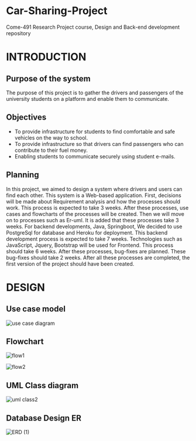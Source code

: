 # Car-Sharing-Project
Come-491 Research Project course, Design and Back-end development repository
# INTRODUCTION
## Purpose of the system
The purpose of this project is to gather the drivers and passengers of the university students on a platform and enable them to communicate.
## Objectives
-	To provide infrastructure for students to find comfortable and safe vehicles on the way to school.
-	To provide infrastructure so that drivers can find passengers who can contribute to their fuel money.
-	Enabling students to communicate securely using student e-mails.
## Planning
In this project, we aimed to design a system where drivers and users can find each other. This system is a Web-based application.
First, decisions will be made about Requirement analysis and how the processes should work. This process is expected to take 3 weeks. 
After these processes, use cases and flowcharts of the processes will be created. Then we will move on to processes such as Er-uml. 
It is added that these processes take 3 weeks. For backend developments, Java, Springboot,
We decided to use PostgreSql for database and Heroku for deployment. This backend development process is expected to take 7 weeks. 
Technologies such as JavaScript, Jquery, Bootstrap will be used for Frontend. This process should take 6 weeks. After these processes,
bug-fixes are planned. These bug-fixes should take 2 weeks. After all these processes are completed, the first version of the project should have been created.

# DESIGN
## Use case model
![use case diagram](https://user-images.githubusercontent.com/52790536/153595727-80d6e244-6853-407b-9a2c-aff39b84b3e5.jpg)


## Flowchart

![flow1](https://user-images.githubusercontent.com/52790536/153595529-e26b6a8e-51d5-4ed4-aa79-8a88e8ff5066.jpg)


![flow2](https://user-images.githubusercontent.com/52790536/153595588-225bab8a-995a-4c33-ad07-60231f749091.jpg)

## UML Class diagram

![uml class2](https://user-images.githubusercontent.com/52790536/153596066-e8a626a0-bfb8-4779-a879-59941670db05.jpg)

## Database Design ER


![ERD (1)](https://user-images.githubusercontent.com/52790536/153596366-914dfcae-5423-4cbf-8574-54510999cd4a.jpg)



